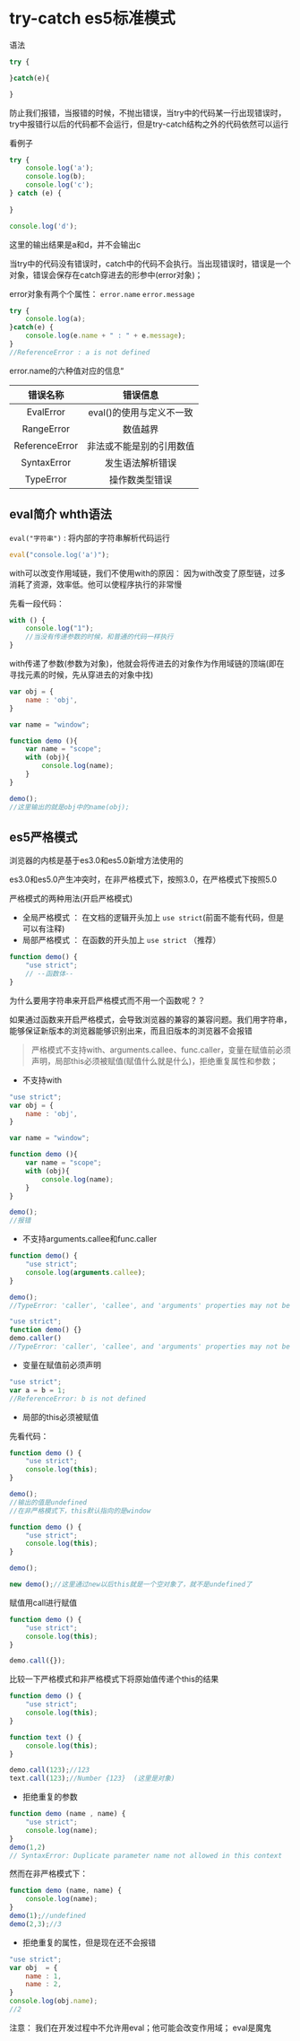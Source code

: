 # try-catch  es5标准模式

语法

```js
try {

}catch(e){

}
```

防止我们报错，当报错的时候，不抛出错误，当try中的代码某一行出现错误时，try中报错行以后的代码都不会运行，但是try-catch结构之外的代码依然可以运行

看例子

```js
try {
    console.log('a');
    console.log(b);
    console.log('c');
} catch (e) {
    
}

console.log('d');
```

这里的输出结果是a和d，并不会输出c

当try中的代码没有错误时，catch中的代码不会执行。当出现错误时，错误是一个对象，错误会保存在catch穿进去的形参中(error对象)；

error对象有两个个属性： ```error.name``` ```error.message```

```js
try {
    console.log(a);
}catch(e) {
    console.log(e.name + " : " + e.message);
}
//ReferenceError : a is not defined
```

error.name的六种值对应的信息“

|错误名称|错误信息|
|:---:|:---:|
|EvalError|eval()的使用与定义不一致|
|RangeError|数值越界|
|ReferenceError|非法或不能是别的引用数值|
|SyntaxError|发生语法解析错误|
|TypeError|操作数类型错误|

## eval简介 whth语法

```eval("字符串")``` : 将内部的字符串解析代码运行

```js
eval("console.log('a')");
```

with可以改变作用域链，我们不使用with的原因： 因为with改变了原型链，过多消耗了资源，效率低。他可以使程序执行的非常慢

先看一段代码：

```js
with () {
    console.log("1");
    //当没有传递参数的时候，和普通的代码一样执行
}
```

with传递了参数(参数为对象)，他就会将传进去的对象作为作用域链的顶端(即在寻找元素的时候，先从穿进去的对象中找)

```js
var obj = {
    name : 'obj',
}

var name = "window";

function demo (){
    var name = "scope";
    with (obj){
        console.log(name);
    }
}

demo();
//这里输出的就是obj中的name(obj);
```

## es5严格模式

浏览器的内核是基于es3.0和es5.0新增方法使用的

es3.0和es5.0产生冲突时，在非严格模式下，按照3.0，在严格模式下按照5.0

严格模式的两种用法(开启严格模式)

- 全局严格模式 ： 在文档的逻辑开头加上  ```use strict```(前面不能有代码，但是可以有注释)
- 局部严格模式 ： 在函数的开头加上 ```use strict``` （推荐）

```js
function demo() {
    "use strict";
    // --函数体--
}
```

为什么要用字符串来开启严格模式而不用一个函数呢？？

如果通过函数来开启严格模式，会导致浏览器的兼容的兼容问题。我们用字符串，能够保证新版本的浏览器能够识别出来，而且旧版本的浏览器不会报错

> 严格模式不支持with、arguments.callee、func.caller，变量在赋值前必须声明，局部this必须被赋值(赋值什么就是什么)，拒绝重复属性和参数；

- 不支持with

```js
"use strict";
var obj = {
    name : 'obj',
}

var name = "window";

function demo (){
    var name = "scope";
    with (obj){
        console.log(name);
    }
}

demo();
//报错
```

- 不支持arguments.callee和func.caller

```js
function demo() {
    "use strict";
    console.log(arguments.callee);
}

demo();
//TypeError: 'caller', 'callee', and 'arguments' properties may not be accessed on strict mode functions or the arguments objects for calls to them
```

```js
"use strict";
function demo() {}
demo.caller()
//TypeError: 'caller', 'callee', and 'arguments' properties may not be accessed on strict mode functions or the arguments objects for calls to them
```

- 变量在赋值前必须声明

```js
"use strict";
var a = b = 1;
//ReferenceError: b is not defined
```

- 局部的this必须被赋值

先看代码：

```js
function demo () {
    "use strict";
    console.log(this);
}

demo();
//输出的值是undefined
//在非严格模式下，this默认指向的是window
```

```js
function demo () {
    "use strict";
    console.log(this);
}

demo();

new demo();//这里通过new以后this就是一个空对象了，就不是undefined了
```

赋值用call进行赋值

```js
function demo () {
    "use strict";
    console.log(this);
}

demo.call({});
```

比较一下严格模式和非严格模式下将原始值传递个this的结果

```js
function demo () {
    "use strict";
    console.log(this);
}

function text () {
    console.log(this);
}

demo.call(123);//123
text.call(123);//Number {123}  (这里是对象)
```

- 拒绝重复的参数

```js
function demo (name , name) {
    "use strict";
    console.log(name);
}
demo(1,2)
// SyntaxError: Duplicate parameter name not allowed in this context
```

然而在非严格模式下：

```js
function demo (name, name) {
    console.log(name);
}
demo(1);//undefined
demo(2,3);//3
```

- 拒绝重复的属性，但是现在还不会报错

```js
"use strict";
var obj  = {
    name : 1,
    name : 2,
}
console.log(obj.name);
//2
```

注意： 我们在开发过程中不允许用eval；他可能会改变作用域；
eval是魔鬼